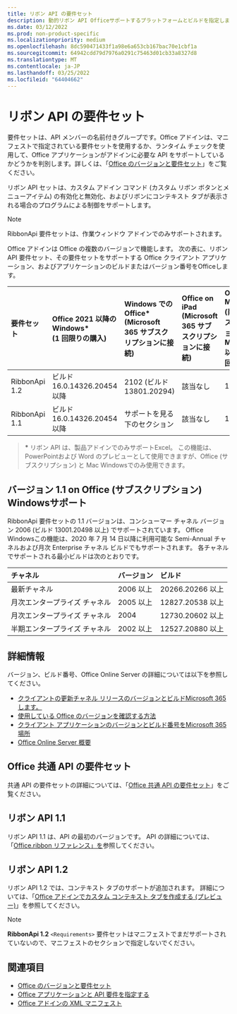 ```yaml
---
title: リボン API の要件セット
description: 動的リボン API Officeサポートするプラットフォームとビルドを指定します。
ms.date: 03/12/2022
ms.prod: non-product-specific
ms.localizationpriority: medium
ms.openlocfilehash: 8dc590471433f1a98e6a653cb167bac70e1cbf1a
ms.sourcegitcommit: 64942cdd79d7976a0291c75463d01cb33a8327d8
ms.translationtype: MT
ms.contentlocale: ja-JP
ms.lasthandoff: 03/25/2022
ms.locfileid: "64404662"
---
```

# <a name="ribbon-api-requirement-sets"></a>リボン API の要件セット

要件セットは、API メンバーの名前付きグループです。Office アドインは、マニフェストで指定されている要件セットを使用するか、ランタイム チェックを使用して、Office アプリケーションがアドインに必要な API をサポートしているかどうかを判別します。詳しくは、「[Office のバージョンと要件セット](../../develop/office-versions-and-requirement-sets.md)」をご覧ください。

リボン API セットは、カスタム アドイン コマンド (カスタム リボン ボタンとメニューアイテム) の有効化と無効化、およびリボンにコンテキスト タブが表示される場合のプログラムによる制御をサポートします。

> [!NOTE]
> RibbonApi 要件セットは、作業ウィンドウ アドインでのみサポートされます。

Office アドインは Office の複数のバージョンで機能します。 次の表に、リボン API 要件セット、その要件セットをサポートする Office クライアント アプリケーション、およびアプリケーションのビルドまたはバージョン番号をOfficeします。

|  要件セット  | Office 2021 以降のWindows\*<br>(1 回限りの購入) | Windows での Office\*<br>(Microsoft 365 サブスクリプションに接続) |  Office on iPad<br>(Microsoft 365 サブスクリプションに接続)  |  Office on Mac\*<br>(両方のサブスクリプション<br> Mac 2019 以降Office 1 回の購入)   | Office on the web\*  |  Office Online Server  |
|:-----|:-----|:-----|:-----|:-----|:-----|:-----|
| RibbonApi 1.2  | ビルド 16.0.14326.20454 以降 | 2102 (ビルド 13801.20294) | 該当なし | 16.53.806.0 | 2021 年 5 月 | 該当なし|
| RibbonApi 1.1  | ビルド 16.0.14326.20454 以降 | サポートを見る<br>下のセクション | 該当なし | 16.38 | 2020 年 11 月 | 該当なし|

> **&#42;** リボン API は、製品アドインでのみサポートExcel。 この機能は、PowerPointおよび Word のプレビューとして使用できますが、Office (サブスクリプション) と Mac Windowsでのみ使用できます。 

## <a name="support-for-version-11-on-office-on-windows-subscription"></a>バージョン 1.1 on Office (サブスクリプション) Windowsサポート

RibbonApi 要件セットの 1.1 バージョンは、コンシューマー チャネル バージョン 2006 (ビルド 13001.20498 以上) でサポートされています。 Office Windowsこの機能は、2020 年 7 月 14 日以降に利用可能な Semi-Annual チャネルおよび月次 Enterprise チャネル ビルドでもサポートされます。 各チャネルでサポートされる最小ビルドは次のとおりです。  

|チャネル | バージョン | ビルド|
|:-----|:-----|:-----|
|最新チャネル | 2006 以上 | 20266.20266 以上|
|月次エンタープライズ チャネル | 2005 以上 | 12827.20538 以上|
|月次エンタープライズ チャネル | 2004 | 12730.20602 以上|
|半期エンタープライズ チャネル | 2002 以上 | 12527.20880 以上|

## <a name="more-information"></a>詳細情報

バージョン、ビルド番号、Office Online Server の詳細については以下を参照してください。

- [クライアントの更新チャネル リリースのバージョンとビルドMicrosoft 365します。](/officeupdates/update-history-microsoft365-apps-by-date)
- [使用している Office のバージョンを確認する方法](https://support.microsoft.com/office/932788b8-a3ce-44bf-bb09-e334518b8b19)
- [クライアント アプリケーションのバージョンとビルド番号をMicrosoft 365場所](/officeupdates/update-history-microsoft365-apps-by-date)
- [Office Online Server 概要](/officeonlineserver/office-online-server-overview)

## <a name="office-common-api-requirement-sets"></a>Office 共通 API の要件セット

共通 API の要件セットの詳細については、「[Office 共通 API の要件セット](office-add-in-requirement-sets.md)」をご覧ください。

## <a name="ribbon-api-11"></a>リボン API 1.1

リボン API 1.1 は、API の最初のバージョンです。 API の詳細については、「[Office.ribbon リファレンス」を](/javascript/api/office/office.ribbon)参照してください。

## <a name="ribbon-api-12"></a>リボン API 1.2

リボン API 1.2 では、コンテキスト タブのサポートが追加されます。 詳細については、「[Office アドインでカスタム コンテキスト タブを作成する (プレビュー)](../../design/contextual-tabs.md)」を参照してください。

> [!NOTE]
> **RibbonApi 1.2** `<Requirements>` 要件セットはマニフェストでまだサポートされていないので、マニフェストのセクションで指定しないでください。

## <a name="see-also"></a>関連項目

- [Office のバージョンと要件セット](../../develop/office-versions-and-requirement-sets.md)
- [Office アプリケーションと API 要件を指定する](../../develop/specify-office-hosts-and-api-requirements.md)
- [Office アドインの XML マニフェスト](../../develop/add-in-manifests.md)
